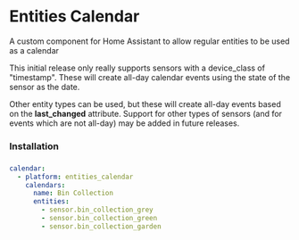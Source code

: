 # Entities Calendar
A custom component for Home Assistant to allow regular entities to be used as a calendar

This initial release only really supports sensors with a device_class of "timestamp".
These will create all-day calendar events using the state of the sensor as the date.

Other entity types can be used, but these will create all-day events based on the **last_changed** attribute.
Support for other types of sensors (and for events which are not all-day) may be added in future releases.


### Installation

###
```yaml
calendar:
  - platform: entities_calendar
    calendars:
      name: Bin Collection
      entities:
        - sensor.bin_collection_grey
        - sensor.bin_collection_green
        - sensor.bin_collection_garden
```
